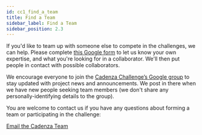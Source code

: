 ```yaml
---
id: cc1_find_a_team
title: Find a Team
sidebar_label: Find a Team
sidebar_position: 2.3
---
```


If you'd like to team up with someone else to compete in the challenges, we can help. Please complete [this Google form](https://forms.gle/oZDFEEQLbhroQ3H77) to let us know your own expertise, and what you're looking for in a collaborator. We'll then put people in contact with possible collaborators.

We encourage everyone to join the [Cadenza Challenge’s Google group](https://groups.google.com/g/cadenza-challenge) to stay updated with project news and announcements. We post in there when we have new people seeking team members (we don't share any personally-identifying details to the group).

You are welcome to contact us if you have any questions about forming a team or participating in the challenge:

[Email the Cadenza Team](mailto:cadenzachallengecontact@gmail.com)